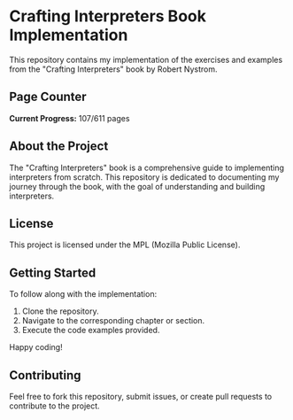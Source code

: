 # Crafting Interpreters Book Implementation

This repository contains my implementation of the exercises and examples from the "Crafting Interpreters" book by Robert Nystrom.

## Page Counter
**Current Progress:** 107/611 pages

## About the Project
The "Crafting Interpreters" book is a comprehensive guide to implementing interpreters from scratch. This repository is dedicated to documenting my journey through the book, with the goal of understanding and building interpreters.

## License
This project is licensed under the MPL (Mozilla Public License).

## Getting Started
To follow along with the implementation:
1. Clone the repository.
2. Navigate to the corresponding chapter or section.
3. Execute the code examples provided.

Happy coding!

## Contributing
Feel free to fork this repository, submit issues, or create pull requests to contribute to the project.
